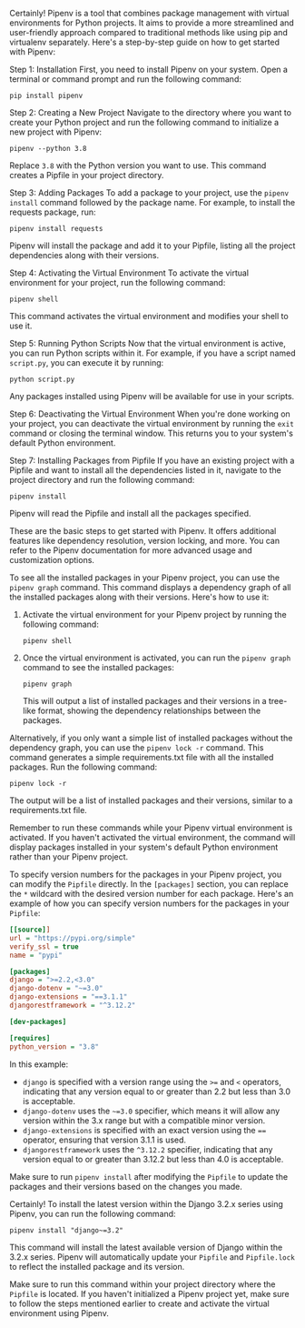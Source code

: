 Certainly! Pipenv is a tool that combines package management with virtual environments for Python projects. It aims to provide a more streamlined and user-friendly approach compared to traditional methods like using pip and virtualenv separately. Here's a step-by-step guide on how to get started with Pipenv:

Step 1: Installation
First, you need to install Pipenv on your system. Open a terminal or command prompt and run the following command:

```
pip install pipenv
```

Step 2: Creating a New Project
Navigate to the directory where you want to create your Python project and run the following command to initialize a new project with Pipenv:

```
pipenv --python 3.8
```

Replace `3.8` with the Python version you want to use. This command creates a Pipfile in your project directory.

Step 3: Adding Packages
To add a package to your project, use the `pipenv install` command followed by the package name. For example, to install the requests package, run:

```
pipenv install requests
```

Pipenv will install the package and add it to your Pipfile, listing all the project dependencies along with their versions.

Step 4: Activating the Virtual Environment
To activate the virtual environment for your project, run the following command:

```
pipenv shell
```

This command activates the virtual environment and modifies your shell to use it.

Step 5: Running Python Scripts
Now that the virtual environment is active, you can run Python scripts within it. For example, if you have a script named `script.py`, you can execute it by running:

```
python script.py
```

Any packages installed using Pipenv will be available for use in your scripts.

Step 6: Deactivating the Virtual Environment
When you're done working on your project, you can deactivate the virtual environment by running the `exit` command or closing the terminal window. This returns you to your system's default Python environment.

Step 7: Installing Packages from Pipfile
If you have an existing project with a Pipfile and want to install all the dependencies listed in it, navigate to the project directory and run the following command:

```
pipenv install
```

Pipenv will read the Pipfile and install all the packages specified.

These are the basic steps to get started with Pipenv. It offers additional features like dependency resolution, version locking, and more. You can refer to the Pipenv documentation for more advanced usage and customization options.

To see all the installed packages in your Pipenv project, you can use the `pipenv graph` command. This command displays a dependency graph of all the installed packages along with their versions. Here's how to use it:

1. Activate the virtual environment for your Pipenv project by running the following command:

   ```
   pipenv shell
   ```

2. Once the virtual environment is activated, you can run the `pipenv graph` command to see the installed packages:

   ```
   pipenv graph
   ```

   This will output a list of installed packages and their versions in a tree-like format, showing the dependency relationships between the packages.

Alternatively, if you only want a simple list of installed packages without the dependency graph, you can use the `pipenv lock -r` command. This command generates a simple requirements.txt file with all the installed packages. Run the following command:

```
pipenv lock -r
```

The output will be a list of installed packages and their versions, similar to a requirements.txt file.

Remember to run these commands while your Pipenv virtual environment is activated. If you haven't activated the virtual environment, the command will display packages installed in your system's default Python environment rather than your Pipenv project.


To specify version numbers for the packages in your Pipenv project, you can modify the `Pipfile` directly. In the `[packages]` section, you can replace the `*` wildcard with the desired version number for each package. Here's an example of how you can specify version numbers for the packages in your `Pipfile`:

```ini
[[source]]
url = "https://pypi.org/simple"
verify_ssl = true
name = "pypi"

[packages]
django = ">=2.2,<3.0"
django-dotenv = "~=3.0"
django-extensions = "==3.1.1"
djangorestframework = "^3.12.2"

[dev-packages]

[requires]
python_version = "3.8"
```

In this example:

- `django` is specified with a version range using the `>=` and `<` operators, indicating that any version equal to or greater than 2.2 but less than 3.0 is acceptable.
- `django-dotenv` uses the `~=3.0` specifier, which means it will allow any version within the 3.x range but with a compatible minor version.
- `django-extensions` is specified with an exact version using the `==` operator, ensuring that version 3.1.1 is used.
- `djangorestframework` uses the `^3.12.2` specifier, indicating that any version equal to or greater than 3.12.2 but less than 4.0 is acceptable.

Make sure to run `pipenv install` after modifying the `Pipfile` to update the packages and their versions based on the changes you made.


Certainly! To install the latest version within the Django 3.2.x series using Pipenv, you can run the following command:

```
pipenv install "django~=3.2"
```

This command will install the latest available version of Django within the 3.2.x series. Pipenv will automatically update your `Pipfile` and `Pipfile.lock` to reflect the installed package and its version.

Make sure to run this command within your project directory where the `Pipfile` is located. If you haven't initialized a Pipenv project yet, make sure to follow the steps mentioned earlier to create and activate the virtual environment using Pipenv.
